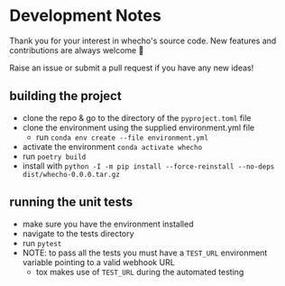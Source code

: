 # Development Notes

Thank you for your interest in whecho's source code. New features and contributions are always welcome 🙂

Raise an issue or submit a pull request if you have any new ideas!

## building the project
- clone the repo & go to the directory of the `pyproject.toml` file
- clone the environment using the supplied environment.yml file
  - run `conda env create --file environment.yml`
- activate the environment `conda activate whecho`
- run `poetry build`
- install with `python -I -m pip install --force-reinstall --no-deps dist/whecho-0.0.0.tar.gz`

## running the unit tests
- make sure you have the environment installed
- navigate to the tests directory
- run `pytest`
- NOTE: to pass all the tests you must have a `TEST_URL` environment variable pointing to a valid webhook URL
  - tox makes use of `TEST_URL` during the automated testing